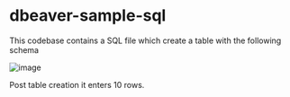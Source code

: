 # dbeaver-sample-sql

This codebase contains a SQL file which create a table with the following schema

![image](https://user-images.githubusercontent.com/99051835/163575103-8d557e89-5393-4294-ad16-20be2e1a6bd2.png)

Post table creation it enters 10 rows.
